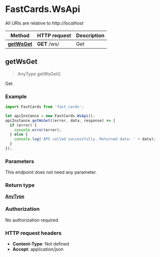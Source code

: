 # FastCards.WsApi

All URIs are relative to *http://localhost*

Method | HTTP request | Description
------------- | ------------- | -------------
[**getWsGet**](WsApi.md#getWsGet) | **GET** /ws/ | Get



## getWsGet

> AnyType getWsGet()

Get

### Example

```javascript
import FastCards from 'fast_cards';

let apiInstance = new FastCards.WsApi();
apiInstance.getWsGet((error, data, response) => {
  if (error) {
    console.error(error);
  } else {
    console.log('API called successfully. Returned data: ' + data);
  }
});
```

### Parameters

This endpoint does not need any parameter.

### Return type

[**AnyType**](AnyType.md)

### Authorization

No authorization required

### HTTP request headers

- **Content-Type**: Not defined
- **Accept**: application/json

